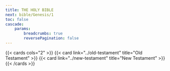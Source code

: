 ```yaml
---
title: THE HOLY BIBLE
next: bible/Genesis/1
toc: false
cascade:
    params:
        breadcrumbs: true
        reversePagination: false
---
```


{{< cards cols="2" >}}
  {{< card link="../old-testament" title="Old Testament" >}}
  {{< card link="../new-testament" title="New Testament" >}}
{{< /cards >}}

